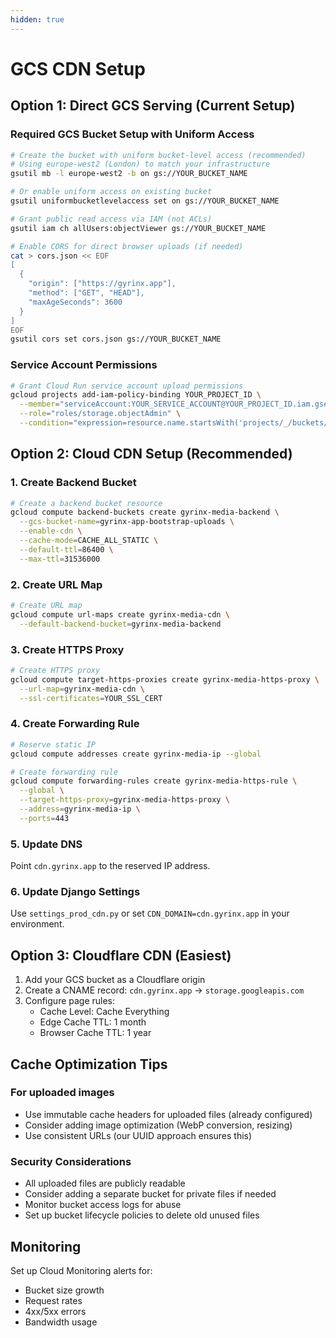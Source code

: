 ```yaml
---
hidden: true
---
```


# GCS CDN Setup

## Option 1: Direct GCS Serving (Current Setup)

### Required GCS Bucket Setup with Uniform Access

```bash
# Create the bucket with uniform bucket-level access (recommended)
# Using europe-west2 (London) to match your infrastructure
gsutil mb -l europe-west2 -b on gs://YOUR_BUCKET_NAME

# Or enable uniform access on existing bucket
gsutil uniformbucketlevelaccess set on gs://YOUR_BUCKET_NAME

# Grant public read access via IAM (not ACLs)
gsutil iam ch allUsers:objectViewer gs://YOUR_BUCKET_NAME

# Enable CORS for direct browser uploads (if needed)
cat > cors.json << EOF
[
  {
    "origin": ["https://gyrinx.app"],
    "method": ["GET", "HEAD"],
    "maxAgeSeconds": 3600
  }
]
EOF
gsutil cors set cors.json gs://YOUR_BUCKET_NAME
```

### Service Account Permissions

```bash
# Grant Cloud Run service account upload permissions
gcloud projects add-iam-policy-binding YOUR_PROJECT_ID \
  --member="serviceAccount:YOUR_SERVICE_ACCOUNT@YOUR_PROJECT_ID.iam.gserviceaccount.com" \
  --role="roles/storage.objectAdmin" \
  --condition="expression=resource.name.startsWith('projects/_/buckets/gyrinx-app-bootstrap-uploads'),title=gyrinx-uploads-bucket"
```

## Option 2: Cloud CDN Setup (Recommended)

### 1. Create Backend Bucket

```bash
# Create a backend bucket resource
gcloud compute backend-buckets create gyrinx-media-backend \
  --gcs-bucket-name=gyrinx-app-bootstrap-uploads \
  --enable-cdn \
  --cache-mode=CACHE_ALL_STATIC \
  --default-ttl=86400 \
  --max-ttl=31536000
```

### 2. Create URL Map

```bash
# Create URL map
gcloud compute url-maps create gyrinx-media-cdn \
  --default-backend-bucket=gyrinx-media-backend
```

### 3. Create HTTPS Proxy

```bash
# Create HTTPS proxy
gcloud compute target-https-proxies create gyrinx-media-https-proxy \
  --url-map=gyrinx-media-cdn \
  --ssl-certificates=YOUR_SSL_CERT
```

### 4. Create Forwarding Rule

```bash
# Reserve static IP
gcloud compute addresses create gyrinx-media-ip --global

# Create forwarding rule
gcloud compute forwarding-rules create gyrinx-media-https-rule \
  --global \
  --target-https-proxy=gyrinx-media-https-proxy \
  --address=gyrinx-media-ip \
  --ports=443
```

### 5. Update DNS

Point `cdn.gyrinx.app` to the reserved IP address.

### 6. Update Django Settings

Use `settings_prod_cdn.py` or set `CDN_DOMAIN=cdn.gyrinx.app` in your environment.

## Option 3: Cloudflare CDN (Easiest)

1. Add your GCS bucket as a Cloudflare origin
2. Create a CNAME record: `cdn.gyrinx.app` → `storage.googleapis.com`
3. Configure page rules:
   - Cache Level: Cache Everything
   - Edge Cache TTL: 1 month
   - Browser Cache TTL: 1 year

## Cache Optimization Tips

### For uploaded images

- Use immutable cache headers for uploaded files (already configured)
- Consider adding image optimization (WebP conversion, resizing)
- Use consistent URLs (our UUID approach ensures this)

### Security Considerations

- All uploaded files are publicly readable
- Consider adding a separate bucket for private files if needed
- Monitor bucket access logs for abuse
- Set up bucket lifecycle policies to delete old unused files

## Monitoring

Set up Cloud Monitoring alerts for:

- Bucket size growth
- Request rates
- 4xx/5xx errors
- Bandwidth usage
